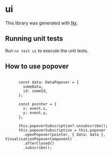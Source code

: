 # ui

This library was generated with [Nx](https://nx.dev).

## Running unit tests

Run `nx test ui` to execute the unit tests.


## How to use popover

```

      const data: DataPopover = {
        someData,
        id: someId,
      };

      const pointer = {
        x: event.x,
        y: event.y,
      };

      this.popoverSubscription?.unsubscribe();
      this.popoverSubscription = this.popover
        .openPopover(pointer, { data: data }, VisualisationPopoverComponent)
        .afterClosed()
        .subscribe();

```
